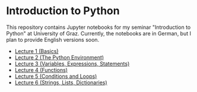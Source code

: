 Introduction to Python
======================

This repository contains Jupyter notebooks for my seminar "Introduction to Python" at University of Graz. Currently, the notebooks are in German, but I plan to provide English versions soon.

- [Lecture 1 (Basics)](https://github.com/cbrnr/intro_python/blob/master/1/1%20-%20Grundlagen.ipynb)
- [Lecture 2 (The Python Environment)](https://github.com/cbrnr/intro_python/blob/master/2/2%20-%20Die%20Python-Umgebung.ipynb)
- [Lecture 3 (Variables, Expressions, Statements)](https://github.com/cbrnr/intro_python/blob/master/3/3%20-%20Variablen%2C%20Ausdr%C3%BCcke%2C%20Anweisungen.ipynb)
- [Lecture 4 (Functions)](https://github.com/cbrnr/intro_python/blob/master/4/4%20-%20Funktionen.ipynb)
- [Lecture 5 (Conditions and Loops)](https://github.com/cbrnr/intro_python/blob/master/5/5%20-%20Bedingungen%2C%20Schleifen.ipynb)
- [Lecture 6 (Strings, Lists, Dictionaries)](https://github.com/cbrnr/intro_python/blob/master/6/6%20-%20Strings%2C%20Listen%2C%20Dictionaries.ipynb)
